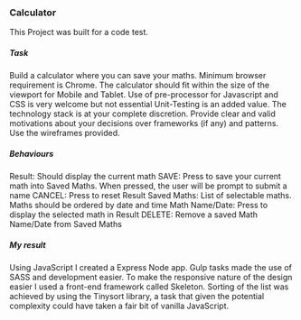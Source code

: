 ### Calculator
This Project was built for a code test.

##### Task
Build a calculator where you can save your maths. Minimum browser requirement is Chrome.
The calculator should fit within the size of the viewport for Mobile and Tablet.
Use of pre-processor for Javascript and CSS is very welcome but not essential
Unit-Testing is an added value.
The technology stack is at your complete discretion.
Provide clear and valid motivations about your decisions over frameworks (if any) and patterns.
Use the wireframes provided.

##### Behaviours
Result: Should display the current math
SAVE: Press to save your current math into Saved Maths. When pressed, the user will be
prompt to submit a name
CANCEL: Press to reset Result
Saved Maths: List of selectable maths. Maths should be ordered by date and time
Math Name/Date: Press to display the selected math in Result
DELETE: Remove a saved Math Name/Date from Saved Maths

##### My result
Using JavaScript I created a Express Node app. Gulp tasks made the use of SASS and development easier. To make the responsive nature of the design easier I used a front-end framework called Skeleton. Sorting of the list was achieved by using the Tinysort library, a task that given the potential complexity could have taken a fair bit of vanilla JavaScript.  